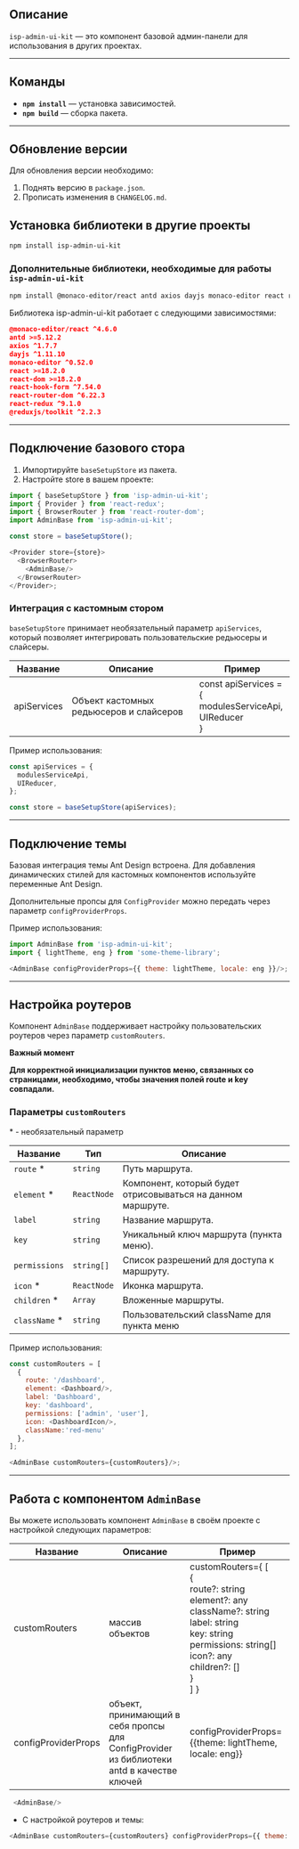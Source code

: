 ## Описание

`isp-admin-ui-kit` — это компонент базовой админ-панели для использования в других проектах.

---

## Команды

- **`npm install`** — установка зависимостей.
- **`npm build`** — сборка пакета.

---

## Обновление версии

Для обновления версии необходимо:

1. Поднять версию в `package.json`.
2. Прописать изменения в `CHANGELOG.md`.

## Установка библиотеки в другие проекты
```bash
npm install isp-admin-ui-kit
```

### Дополнительные библиотеки, необходимые для работы `isp-admin-ui-kit`
```bash
npm install @monaco-editor/react antd axios dayjs monaco-editor react react-dom react-hook-form react-router-dom react-redux @reduxjs/toolkit
```

Библиотека isp-admin-ui-kit работает с следующими зависимостями:

```json
@monaco-editor/react ^4.6.0
antd >=5.12.2
axios ^1.7.7
dayjs ^1.11.10
monaco-editor ^0.52.0
react >=18.2.0
react-dom >=18.2.0
react-hook-form ^7.54.0
react-router-dom ^6.22.3
react-redux ^9.1.0
@reduxjs/toolkit ^2.2.3
```

---

## Подключение базового стора

1. Импортируйте `baseSetupStore` из пакета.
2. Настройте store в вашем проекте:

```js
import { baseSetupStore } from 'isp-admin-ui-kit';
import { Provider } from 'react-redux';
import { BrowserRouter } from 'react-router-dom';
import AdminBase from 'isp-admin-ui-kit';

const store = baseSetupStore();

<Provider store={store}>
  <BrowserRouter>
    <AdminBase/>
  </BrowserRouter>
</Provider>;
```

### Интеграция с кастомным стором

`baseSetupStore` принимает необязательный параметр `apiServices`, который позволяет интегрировать пользовательские
редьюсеры и слайсеры.

| Название    | Описание                                | Пример                                                           |
|-------------|-----------------------------------------|------------------------------------------------------------------|
| apiServices | Объект кастомных редьюсеров и слайсеров | const apiServices = {<br/>modulesServiceApi,<br/>UIReducer<br/>} |

Пример использования:

```js
const apiServices = {
  modulesServiceApi,
  UIReducer,
};

const store = baseSetupStore(apiServices);
```

---

## Подключение темы

Базовая интеграция темы Ant Design встроена. Для добавления динамических стилей для кастомных компонентов используйте
переменные Ant Design.

Дополнительные пропсы для `ConfigProvider` можно передать через параметр `configProviderProps`.

Пример использования:

```js
import AdminBase from 'isp-admin-ui-kit';
import { lightTheme, eng } from 'some-theme-library';

<AdminBase configProviderProps={{ theme: lightTheme, locale: eng }}/>;
```

---

## Настройка роутеров

Компонент `AdminBase` поддерживает настройку пользовательских роутеров через параметр `customRouters`.

**Важный момент**

**Для корректной инициализации пунктов меню, связанных со страницами, необходимо, чтобы значения полей route и key совпадали.**

### Параметры `customRouters`

\* - необязательный параметр

| Название       | Тип         | Описание                                                    |
|----------------|-------------|-------------------------------------------------------------|
| `route`      * | `string`    | Путь маршрута.                                              |
| `element`    * | `ReactNode` | Компонент, который будет отрисовываться на данном маршруте. |
| `label`        | `string`    | Название маршрута.                                          |
| `key`          | `string`    | Уникальный ключ маршрута (пункта меню).                     |
| `permissions`  | `string[]`  | Список разрешений для доступа к маршруту.                   |
| `icon`       * | `ReactNode` | Иконка маршрута.                                            |
| `children`   * | `Array`     | Вложенные маршруты.                                         |
| `className`  * | `string`    | Пользовательский className для пункта меню                  |



Пример использования:

```js
const customRouters = [
  {
    route: '/dashboard',
    element: <Dashboard/>,
    label: 'Dashboard',
    key: 'dashboard',
    permissions: ['admin', 'user'],
    icon: <DashboardIcon/>,
    className:'red-menu'
  },
];

<AdminBase customRouters={customRouters}/>;
```

---

## Работа с компонентом `AdminBase`

Вы можете использовать компонент `AdminBase` в своём проекте с настройкой следующих параметров:

| Название            | Описание                                                                                  | Пример                                                                                                                                                                                                |
|---------------------|-------------------------------------------------------------------------------------------|-------------------------------------------------------------------------------------------------------------------------------------------------------------------------------------------------------|
| customRouters       | массив объектов                                                                           | customRouters={ [<br>{<br>  route?: string <br> element?: any <br> className?: string <br> label: string <br> key: string <br> permissions: string[] <br> icon?: any <br> children?: []  <br>}<br>] } |
| configProviderProps | объект, принимающий в себя пропсы для ConfigProvider из библиотеки antd в качестве ключей | configProviderProps={{theme: lightTheme, locale: eng}}                                                                                                                                                |

```js
 <AdminBase/> 
```

- С настройкой роутеров и темы:

```js
<AdminBase customRouters={customRouters} configProviderProps={{ theme: lightTheme, locale: ru }}/>;
```
